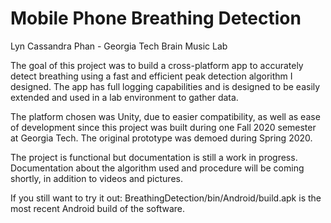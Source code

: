 # Mobile Phone Breathing Detection

Lyn Cassandra Phan - Georgia Tech Brain Music Lab

The goal of this project was to build a cross-platform app to accurately detect breathing using a fast and efficient peak detection algorithm I designed. The app has full logging capabilities and is designed to be easily extended and used in a lab environment to gather data.

The platform chosen was Unity, due to easier compatibility, as well as ease of development since this project was built during one Fall 2020 semester at Georgia Tech. The original prototype was demoed during Spring 2020.

The project is functional but documentation is still a work in progress. Documentation about the algorithm used and procedure will be coming shortly, in addition to videos and pictures. 

If you still want to try it out: BreathingDetection/bin/Android/build.apk is the most recent Android build of the software.
